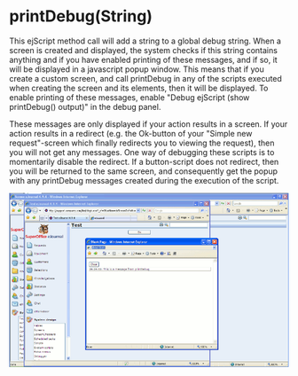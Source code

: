 <properties date="2016-06-24"
SortOrder="3"
/>

printDebug(String)
==================

This ejScript method call will add a string to a global debug string. When a screen is created and displayed, the system checks if this string contains anything and if you have enabled printing of these messages, and if so, it will be displayed in a javascript popup window. This means that if you create a custom screen, and call printDebug in any of the scripts executed when creating the screen and its elements, then it will be displayed. To enable printing of these messages, enable "Debug ejScript (show printDebug() output)" in the debug panel.

These messages are only displayed if your action results in a screen. If your action results in a redirect (e.g. the Ok-button of your "Simple new request"-screen which finally redirects you to viewing the request), then you will not get any messages. One way of debugging these scripts is to momentarily disable the redirect. If a button-script does not redirect, then you will be returned to the same screen, and consequently get the popup with any printDebug messages created during the execution of the script.

 ![](Debugging%20ejScript_files/printDebug2.gif)
